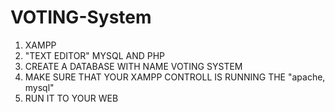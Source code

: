 # VOTING-System
1. XAMPP
2. "TEXT EDITOR" MYSQL AND PHP
3. CREATE A DATABASE WITH NAME VOTING SYSTEM
4. MAKE SURE THAT YOUR XAMPP CONTROLL IS RUNNING THE "apache, mysql"
5. RUN IT TO YOUR WEB
